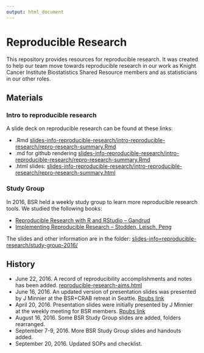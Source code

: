 ```yaml
---
output: html_document
---
```



# Reproducible Research

This repository provides resources for reproducible research.
It was created to help our team move towards reproducible research in our work as Knight Cancer Institute Biostatistics Shared Resource members and as statisticians in our other roles.

## Materials

### Intro to reproducible research

A slide deck on reproducible research can be found at these links:

- .Rmd [slides-info-reproducible-research/intro-reproducible-research/repro-research-summary.Rmd](slides-info-reproducible-research/intro-reproducible-research/repro-research-summary.Rmd)
- .md for github rendering [slides-info-reproducible-research/intro-reproducible-research/repro-research-summary.Rmd](slides-info-reproducible-research/intro-reproducible-research/repro-research-summary.Rmd)
- .html slides: 
[slides-info-reproducible-research/intro-reproducible-research/repro-research-summary.html](slides-info-reproducible-research/intro-reproducible-research/repro-research-summary.html)

### Study Group

In 2016, BSR held a weekly study group to learn more reproducible research tools. We studied the following books:

- [Reproducible Research with R and RStudio – Gandrud](https://www.crcpress.com/Reproducible-Research-with-R-and-R-Studio/Gandrud/p/book/9781466572843)
- [Implementing Reproducible Research – Stodden, Leisch, Peng](https://www.crcpress.com/Implementing-Reproducible-Research/Stodden-Leisch-Peng/p/book/9781466561595)

The slides and other information are in the folder: [slides-info=reproducible-research/study-group-2016/](slides-info=reproducible-research/study-group-2016/)

## History

- June 22, 2016. A record of reproducibility accomplishments and notes has been added. [reproducible-research-aims.html](reproducible-research-aims.html)
- June 16, 2016. An updated version of presentation slides was presented by J Minnier at the BSR+CRAB retreat in Seattle. [Rpubs link](http://rpubs.com/minnier/repro-bsr-2016-06)
- April 20, 2016. Presentation slides were initially presented by J Minnier at the weekly meeting for BSR members. [Rpubs link](http://rpubs.com/minnier/repro-bsr)
- August 16, 2016. Some BSR Study Group slides are added, folders rearranged.
- September 7-9, 2016. More BSR Study Group slides and handouts added.
- September 20, 2016. Updated SOPs and checklist.
